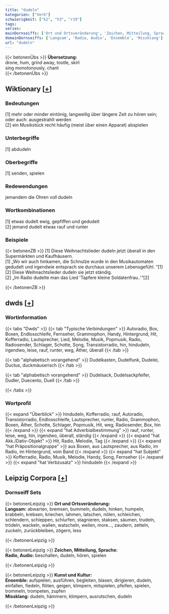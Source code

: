 ```yaml
---
title: "dudeln"
kategorien: ["Verb"]
schwierigkeit: ["k2", "h3", "r19"]
tags:
series:
mainDornseiffs: ['Ort und Ortsveränderung', 'Zeichen, Mitteilung, Sprache', 'Kunst und Kultur']
domainDornseiffs: ['Langsam', 'Radio, Audio', 'Ensemble', 'Missklang']
url: "dudeln"
---
```


{{< betonenÜbs >}}
**Übersetzung:**  
drone, hum, grind away, tootle, skirl  
sing monotonously, chant  
{{< /betonenÜbs >}}

## Wiktionary [[+](https://de.wiktionary.org/wiki/dudeln)]

### Bedeutungen
[1] mehr oder minder eintönig, langweilig über längere Zeit zu hören sein; oder auch: ausgestrahlt werden  
[2] ein Musikstück recht häufig (meist über einen Apparat) abspielen  

### Unterbegriffe
[1] abdudeln  

### Oberbegriffe
[1] senden, spielen  

### Redewendungen
jemandem die Ohren voll dudeln  

### Wortkombinationen
[1] etwas dudelt ewig, gepfiffen und gedudelt  
[2] jemand dudelt etwas rauf und runter  

### Beispiele
{{< betonenZB >}}
[1] Diese Weihnachtslieder dudeln jetzt überall in den Supermärkten und Kaufhäusern.  
[1] „Wo wir auch hinkamen, die Schnulze wurde in den Musikautomaten gedudelt und irgendwie entsprach sie durchaus unserem Lebensgefühl. “[1]  
[2] Diese Weihnachtslieder dudeln sie jetzt ständig.  
[2] „Im Radio dudelte man das Lied 'Tapfere kleine Soldatenfrau..'“[2]  

{{< /betonenZB >}}


## dwds [[+](https://www.dwds.de/wb/dudeln)]

### Wortinformation
{{< tabs "Dwds" >}}
{{< tab "Typische Verbindungen" >}}
Autoradio, Box, Boxen, Endlosschleife, Fernseher, Grammophon, Handy, Hintergrund, Hit, Kofferradio, Lautsprecher, Lied, Melodie, Musik, Popmusik, Radio, Radiosender, Schlager, Schotte, Song, Transistorradio, hin, hindudeln, irgendwo, leise, rauf, runter, weg, Äther, überall
{{< /tab >}}

{{< tab "alphabetisch vorangehend" >}}
Dudelkasten, Dudelfunk, Dudelei, Ductus, duckmäuserisch
{{< /tab >}}

{{< tab "alphabetisch vorangehend" >}}
Dudelsack, Dudelsackpfeifer, Dudler, Duecento, Duell
{{< /tab >}}

{{< /tabs >}}

### Wortprofil
{{< expand "Überblick" >}} hindudeln, Kofferradio, rauf, Autoradio, Transistorradio, Endlosschleife, Lautsprecher, runter, Radio, Grammophon, Boxen, Äther, Schotte, Schlager, Popmusik, Hit, weg, Radiosender, Box, hin {{< /expand >}}
{{< expand "hat Adverbialbestimmung" >}} rauf, runter, leise, weg, hin, irgendwo, überall, ständig {{< /expand >}}
{{< expand "hat Akk./Dativ-Objekt" >}} Hit, Radio, Melodie, Tag {{< /expand >}}
{{< expand "hat Präpositionalgruppe" >}} aus Boxen, aus Lautsprecher, aus Radio, im Radio, im Hintergrund, vom Band {{< /expand >}}
{{< expand "hat Subjekt" >}} Kofferradio, Radio, Musik, Melodie, Handy, Song, Fernseher {{< /expand >}}
{{< expand "hat Verbzusatz" >}} hindudeln {{< /expand >}}

## Leipzig Corpora [[+](https://corpora.uni-leipzig.de/en/res?word=dudeln&corpusId=deu_newscrawl-public_2018)]

### Dornseiff Sets
{{< betonenLeipzig >}}
**Ort und Ortsveränderung:**  
**Langsam:** abwarten, bremsen, bummeln, dudeln, hinken, humpeln, krabbeln, krebsen, kriechen, lahmen, latschen, nölen, schleichen, schlendern, schleppen, schlurfen, stagnieren, staksen, säumen, trudeln, trödeln, wackeln, wallen, watscheln, weilen, more..., zaudern, zetteln, zuckeln, zurückbleiben, zögern, less  

{{< /betonenLeipzig >}}


{{< betonenLeipzig >}}
**Zeichen, Mitteilung, Sprache:**  
**Radio, Audio:** beschallen, dudeln, hören, spielen  

{{< /betonenLeipzig >}}


{{< betonenLeipzig >}}
**Kunst und Kultur:**  
**Ensemble:** aufspielen, ausführen, begleiten, blasen, dirigieren, dudeln, einfallen, fiedeln, flöten, geigen, klimpern, mitspielen, pfeifen, spielen, trommeln, trompeten, zupfen  
**Missklang:** dudeln, hämmern, klimpern, ausrutschen, dudeln  

{{< /betonenLeipzig >}}
